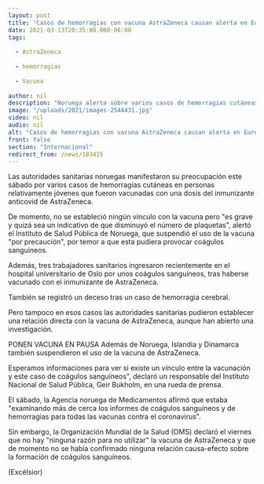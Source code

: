 ```yaml
---
layout: post
title: "Casos de hemorragias con vacuna AstraZeneca causan alerta en Europa"
date: 2021-03-13T20:35:00.000-06:00
tags:
  
  - AstraZeneca
  
  - hemorragias
  
  - Vacuna
  
author: nil
description: "Noruega alerta sobre varios casos de hemorragias cutáneas en personas relativamente jóvenes que recibieron vacunas de AstraZeneca, cuyo uso ha sido suspendido en varios países de Europa"
image: "/uploads/2021/images-2544431.jpg"
video: nil
audio: nil
alt: "Casos de hemorragias con vacuna AstraZeneca causan alerta en Europa"
front: false
section: "Internacional"
redirect_from: /news/183415
---
```


Las autoridades sanitarias noruegas manifestaron su preocupación este sábado por varios casos de hemorragias cutáneas en personas relativamente jóvenes que fueron vacunadas con una dosis del inmunizante anticovid de AstraZeneca.

De momento, no se estableció ningún vínculo con la vacuna pero "es grave y quizá sea un indicativo de que disminuyó el número de plaquetas", alertó el Instituto de Salud Pública de Noruega, que suspendió el uso de la vacuna "por precaución", por temor a que esta pudiera provocar coágulos sanguíneos.

Además, tres trabajadores sanitarios ingresaron recientemente en el hospital universitario de Oslo por unos coágulos sanguíneos, tras haberse vacunado con el inmunizante de AstraZeneca.

También se registró un deceso tras un caso de hemorragia cerebral.

Pero tampoco en esos casos las autoridades sanitarias pudieron establecer una relación directa con la vacuna de AstraZeneca, aunque han abierto una investigación.

PONEN VACUNA EN PAUSA
Además de Noruega, Islandia y Dinamarca también suspendieron el uso de la vacuna de AstraZeneca.

Esperamos informaciones para ver si existe un vínculo entre la vacunación y este caso de coágulos sanguíneos", declaró un responsable del Instituto Nacional de Salud Pública, Geir Bukholm, en una rueda de prensa.

El sábado, la Agencia noruega de Medicamentos afirmó que estaba "examinando más de cerca los informes de coágulos sanguíneos y de hemorragias para todas las vacunas contra el coronavirus".

Sin embargo, la Organización Mundial de la Salud (OMS) declaró el viernes que no hay "ninguna razón para no utilizar" la vacuna de AstraZeneca y que de momento no se había confirmado ninguna relación causa-efecto sobre la formación de coágulos sanguíneos.

(Excélsior)